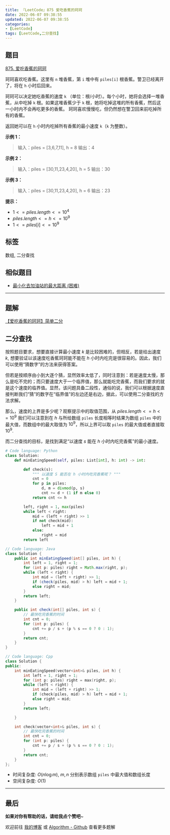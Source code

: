 ```yaml
---
title: 『LeetCode』875 爱吃香蕉的珂珂
date: 2022-06-07 09:38:55
updated: 2022-06-07 09:38:55
categories:
- [LeetCode]
tags: [LeetCode,二分查找]
---
```

## 题目

[875. 爱吃香蕉的珂珂](https://leetcode.cn/problems/koko-eating-bananas/)

<!--more-->

珂珂喜欢吃香蕉。这里有 `n` 堆香蕉，第 `i` 堆中有 `piles[i]` 根香蕉。警卫已经离开了，将在 `h` 小时后回来。

珂珂可以决定她吃香蕉的速度 `k` （单位：根/小时）。每个小时，她将会选择一堆香蕉，从中吃掉 `k` 根。如果这堆香蕉少于 `k` 根，她将吃掉这堆的所有香蕉，然后这一小时内不会再吃更多的香蕉。
珂珂喜欢慢慢吃，但仍然想在警卫回来前吃掉所有的香蕉。

返回她可以在 `h` 小时内吃掉所有香蕉的最小速度 `k`（`k` 为整数）。

**示例 1：**

> 输入：piles = [3,6,7,11], h = 8
> 输出：4

**示例 2：**

> 输入：piles = [30,11,23,4,20], h = 5
> 输出：30

**示例 3：**

> 输入：piles = [30,11,23,4,20], h = 6
> 输出：23

**提示：**

- $1 <= piles.length <= 10^{4}$
- $piles.length <= h <= 10^{9}$
- $1 <= piles[i] <= 10^{9}$

## 标签

数组, 二分查找

## 相似题目

- [最小化去加油站的最大距离 (困难)](https://leetcode.cn/problems/minimize-max-distance-to-gas-station/)

---

## 题解

[【爱吃香蕉的珂珂】简单二分](https://leetcode.cn/problems/koko-eating-bananas/solution/by-meteordream-p760/)

## 二分查找

按照题目要求，想要直接计算最小速度 $k$ 是比较困难的，但相反，若是给出速度 $k$, 想要验证以该速度吃香蕉珂珂能不能在 $h$ 小时内吃完是很容易的。因此，我们可以使用“猜数字”的方法来获得答案。

但若是按顺序由小到大逐个猜，显然效率太低了，同时注意到：若是速度太慢，那么是吃不完的；而只要速度大于一个临界值，那么就能吃完香蕉，而我们要求的就是这个速度的临界值。显然，该问题具备二段性，通俗的说，我们可以根据速度直接判断我们“猜”的数字在“临界值”的左边还是右边，据此，可以使用二分查找的方法求解。

那么，速度的上界是多少呢？观察提示中的取值范围，从 $piles.length <= h <= 10^{9}$ 我们可以注意到在 $h$ 与所给数组 `piles` 长度相等时结果为数组 `piles` 中的最大值，而数组中的最大取值为 $10^{9}$，所以上界可以取 `piles` 的最大值或者直接取 $10^{9}$.

而二分查找的目标，是找到满足“以速度 $s$ 能在 $h$ 小时内吃完香蕉”的最小速度。

```Python
# Code language: Python
class Solution:
    def minEatingSpeed(self, piles: List[int], h: int) -> int:

        def check(s):
            """ 以速度 S 能否在 h 小时内吃完香蕉呢？ """
            cnt = 0
            for p in piles:
                d, m = divmod(p, s)
                cnt += d + (1 if m else 0)
            return cnt <= h

        left, right = 1, max(piles)
        while left < right:
            mid = (left + right) >> 1
            if not check(mid):
                left = mid + 1
            else:
                right = mid
        return left
```

```Java
// Code language: Java
class Solution {
    public int minEatingSpeed(int[] piles, int h) {
        int left = 1, right = 1;
        for (int p: piles) right = Math.max(right, p);
        while (left < right) {
            int mid = (left + right) >> 1;
            if (check(piles, mid) > h) left = mid + 1;
            else right = mid;
        }
        return left;
    }

    public int check(int[] piles, int s) {
        // 最快吃完香蕉的时间
        int cnt = 0;
        for (int p: piles) {
            cnt += p / s + (p % s == 0 ? 0 : 1);
        }
        return cnt;
    }
}
```

```Cpp
// Code language: Cpp
class Solution {
public:
    int minEatingSpeed(vector<int>& piles, int h) {
        int left = 1, right = 1;
        for (int p: piles) right = max(right, p);
        while (left < right) {
            int mid = (left + right) >> 1;
            if (check(piles, mid) > h) left = mid + 1;
            else right = mid;
        }
        return left;

    }

    int check(vector<int>& piles, int s) {
        // 最快吃完香蕉的时间
        int cnt = 0;
        for (int p: piles) {
            cnt += p / s + (p % s == 0 ? 0 : 1);
        }
        return cnt;
    }
};
```

- 时间复杂度: $O(n \log m)$, $m, n$ 分别表示数组 `piles` 中最大值和数组长度
- 空间复杂度: $O(1)$

---

## 最后

**如果对你有帮助的话，请给我点个赞吧**~

欢迎前往 [我的博客](https://meteordream.github.io/categories/LeetCode/) 或 [Algorithm - Github](https://github.com/MeteorDream/Algorithm) 查看更多题解
